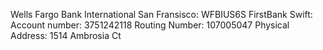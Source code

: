Wells Fargo Bank International San Fransisco: WFBIUS6S
FirstBank Swift:  
Account number: 3751242118
Routing Number: 107005047
Physical Address: 1514 Ambrosia Ct